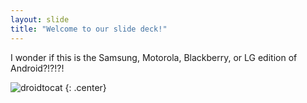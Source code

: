 ```yaml
---
layout: slide
title: "Welcome to our slide deck!"
---
```


I wonder if this is the Samsung, Motorola, Blackberry, or LG edition of Android?!?!?!

![droidtocat](https://octodex.github.com/images/droidtocat.png)
{: .center}

